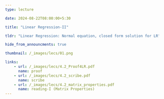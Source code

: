 ```yaml
---
type: lecture

date: 2024-08-22T08:00:00+5:30

title: "Linear Regression-II"

tldr: "Linear Regression: Normal equation, closed form solution for LR"

hide_from_announcments: true

thumbnail: /_images/lecs/01.png

links: 
    - url: /_images/lecs/4.2_Proof4LR.pdf
      name: proof
    - url: /_images/lecs/4.2_scribe.pdf
      name: scribe
    - url: /_images/lecs/4.2_matrix_properties.pdf
      name: reading-I (Matrix Properties)
---
```

